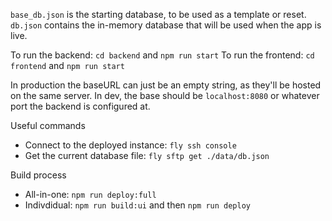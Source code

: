 `base_db.json` is the starting database, to be used as a template or reset.
`db.json` contains the in-memory database that will be used when the app is live.

To run the backend: `cd backend` and `npm run start`
To run the frontend: `cd frontend` and `npm run start`

In production the baseURL can just be an empty string, as they'll be hosted on the same server.
In dev, the base should be `localhost:8080` or whatever port the backend is configured at.

Useful commands

- Connect to the deployed instance: `fly ssh console`
- Get the current database file: `fly sftp get ./data/db.json`

Build process

- All-in-one: `npm run deploy:full`
- Indivdidual: `npm run build:ui` and then `npm run deploy`
